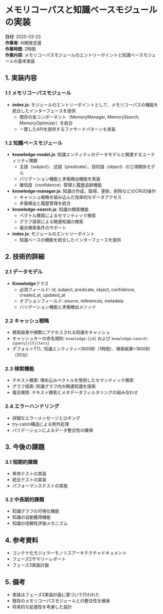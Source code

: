 # メモリコーパスと知識ベースモジュールの実装

**日付**: 2025-03-23  
**作業者**: AI開発支援  
**作業時間**: 2時間  
**作業内容**: メモリコーパスモジュールのエントリーポイントと知識ベースモジュールの基本実装  

## 1. 実装内容

### 1.1 メモリコーパスモジュール
- **index.js**: モジュールのエントリーポイントとして、メモリコーパスの機能を統合したインターフェースを提供
  - 既存の各コンポーネント（MemoryManager, MemorySearch, MemoryOptimizer）を統合
  - 一貫したAPIを提供するファサードパターンを実装

### 1.2 知識ベースモジュール
- **knowledge-model.js**: 知識エンティティのデータモデルと関連するユーティリティ関数
  - 主語（subject）、述語（predicate）、目的語（object）の三項関係モデル
  - バリデーション機能と矛盾検出機能を実装
  - 確信度（confidence）管理と履歴追跡機能
- **knowledge-manager.js**: 知識の作成、取得、更新、削除などのCRUD操作
  - キャッシュ戦略を組み込んだ効率的なデータアクセス
  - 矛盾検出と履歴管理を統合
- **knowledge-search.js**: 知識の検索機能
  - ベクトル検索によるセマンティック検索
  - グラフ探索による関連知識の検索
  - 複合検索条件のサポート
- **index.js**: モジュールのエントリーポイント
  - 知識ベースの機能を統合したインターフェースを提供

## 2. 技術的詳細

### 2.1 データモデル
- **Knowledge**クラス
  - 必須フィールド: id, subject, predicate, object, confidence, created_at, updated_at
  - オプションフィールド: source, references, metadata
  - バリデーション機能と矛盾検出メソッド

### 2.2 キャッシュ戦略
- 検索結果や頻繁にアクセスされる知識をキャッシュ
- キャッシュキーの命名規則: `knowledge:{id}` および `knowledge:search:{query}|{filters}`
- デフォルトTTL: 知識エンティティ=3600秒（1時間）、検索結果=1800秒（30分）

### 2.3 検索機能
- テキスト検索: 埋め込みベクトルを使用したセマンティック検索
- グラフ探索: 知識グラフ内の関連知識を探索
- 複合検索: テキスト検索とメタデータフィルタリングの組み合わせ

### 2.4 エラーハンドリング
- 詳細なエラーメッセージとロギング
- try-catch構造による例外処理
- バリデーションによるデータ整合性の確保

## 3. 今後の課題

### 3.1 短期的課題
- 単体テストの実装
- 統合テストの実装
- パフォーマンステストの実施

### 3.2 中長期的課題
- 知識グラフの可視化機能
- 知識の自動獲得機能
- 知識の信頼性評価メカニズム

## 4. 参考資料
- コンテナ化モジュラーモノリスアーキテクチャドキュメント
- フェーズ2サマリーレポート
- フェーズ3実装計画

## 5. 備考
- 実装はフェーズ3実装計画に基づいて行われた
- 既存のメモリコーパスモジュールとの整合性を確保
- 将来的な拡張性を考慮した設計

